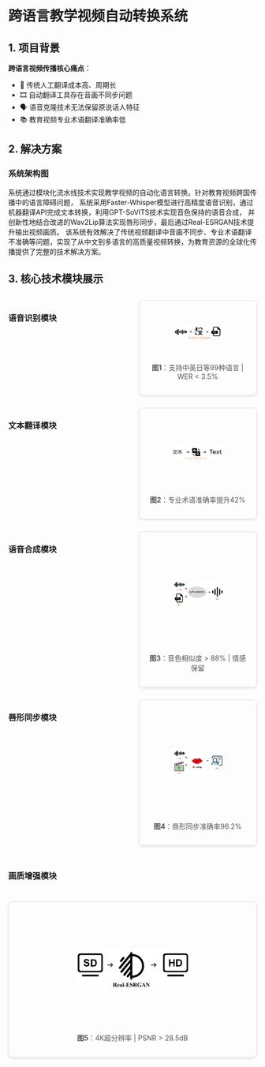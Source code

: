 # 跨语言教学视频自动转换系统

## 1. 项目背景

**跨语言视频传播核心痛点**：
- 📌 传统人工翻译成本高、周期长
- 🎞️ 自动翻译工具存在音画不同步问题
- 🗣️ 语音克隆技术无法保留原说话人特征
- 📚 教育视频专业术语翻译准确率低

## 2. 解决方案

### 系统架构图
系统通过模块化流水线技术实现教学视频的自动化语言转换。针对教育视频跨国传播中的语言障碍问题，
系统采用Faster-Whisper模型进行高精度语音识别，通过机器翻译API完成文本转换，利用GPT-SoVITS技术实现音色保持的语音合成，
并创新性地结合改进的Wav2Lip算法实现唇形同步，最后通过Real-ESRGAN技术提升输出视频画质。
该系统有效解决了传统视频翻译中音画不同步、专业术语翻译不准确等问题，实现了从中文到多语言的高质量视频转换，为教育资源的全球化传播提供了完整的技术解决方案。
## 3. 核心技术模块展示

<div style="display: grid; grid-template-columns: repeat(2, 1fr); gap: 25px; margin: 30px 0; align-items: start;">

### 语音识别模块
<div style="border: 1px solid #e1e4e8; border-radius: 8px; padding: 15px; box-shadow: 0 2px 5px rgba(0,0,0,0.1);">
  <img src="./image/1.png" alt="Faster-Whisper" style="width: 50%; height: 100px; object-fit: contain; display: block; margin: 0 auto;">
  <p style="text-align: center; margin-top: 10px; font-size: 14px; color: #555;">
    <b>图1</b>：支持中英日等99种语言 | WER < 3.5%
  </p>
</div>

### 文本翻译模块
<div style="border: 1px solid #e1e4e8; border-radius: 8px; padding: 15px; box-shadow: 0 2px 5px rgba(0,0,0,0.1);">
  <img src="./image/2.png" alt="DeepL翻译" style="width: 50%; height: 150px; object-fit: contain; display: block; margin: 0 auto;">
  <p style="text-align: center; margin-top: 10px; font-size: 14px; color: #555;">
    <b>图2</b>：专业术语准确率提升42%
  </p>
</div>

### 语音合成模块
<div style="border: 1px solid #e1e4e8; border-radius: 8px; padding: 15px; box-shadow: 0 2px 5px rgba(0,0,0,0.1);">
  <img src="./image/3.png" alt="GPT-SoVITS" style="width: 50%; height: 220px; object-fit: contain; display: block; margin: 0 auto;">
  <p style="text-align: center; margin-top: 10px; font-size: 14px; color: #555;">
    <b>图3</b>：音色相似度 > 88% | 情感保留
  </p>
</div>

### 唇形同步模块
<div style="border: 1px solid #e1e4e8; border-radius: 8px; padding: 15px; box-shadow: 0 2px 5px rgba(0,0,0,0.1);">
  <img src="./image/4.png" alt="Wav2Lip改进" style="width: 50%; height: 220px; object-fit: contain; display: block; margin: 0 auto;">
  <p style="text-align: center; margin-top: 10px; font-size: 14px; color: #555;">
    <b>图4</b>：唇形同步准确率96.2%
  </p>
</div>

### 画质增强模块
<div style="grid-column: span 2; max-width: 600px; margin: 0 auto; border: 1px solid #e1e4e8; border-radius: 8px; padding: 15px; box-shadow: 0 2px 5px rgba(0,0,0,0.1);">
  <img src="./image/5.png" alt="Real-ESRGAN" style="width: 50%; height: 240px; object-fit: contain; display: block; margin: 0 auto;">
  <p style="text-align: center; margin-top: 10px; font-size: 14px; color: #555;">
    <b>图5</b>：4K超分辨率 | PSNR > 28.5dB
  </p>
</div>

</div>
